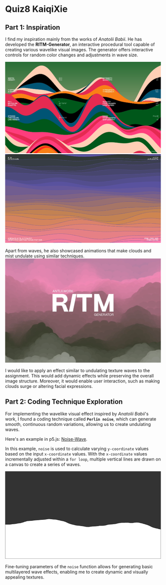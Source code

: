 # Quiz8 KaiqiXie

## Part 1: Inspiration 
 

I find my inspiration mainly from the works of *Anatolii Babii*. He has developed the **RITM-Generator**, an interactive procedural tool capable of creating various wavelike visual images. The generator offers interactive controls for random color changes and adjustments in wave size. 

![image_RITM-Generator_1](assets/RITM-Generator_1.png)
![image_RITM-Generator_2](assets/RITM-Generator_2.png)

Apart from waves, he also showcased animations that make clouds and mist undulate using similar techniques. 
![image_RITM-Generator_3](assets/RITM-Generator_3.png)

I would like to apply an effect similar to undulating texture waves to the assignment. This would add dynamic effects while preserving the overall image structure. Moreover, it would enable user interaction, such as making clouds surge or altering facial expressions. 


## Part 2: Coding Technique Exploration 

For implementing the wavelike visual effect inspired by *Anatolii Babii*'s work, I found a coding technique called **`Perlin noise`**, which can generate smooth, continuous random variations, allowing us to create undulating waves. 

Here's an example in p5.js: [Noise-Wave](https://p5js.org/examples/math-noise-wave.html). 

In this example, `noise` is used to calculate varying `y-coordinate` values based on the input `x-coordinate` values. With the `x-coordinate` values incrementally adjusted within a `for loop`, multiple vertical lines are drawn on a canvas to create a series of waves.

![image_Noise Wave](assets/Noise%20Wave.png)  

Fine-tuning parameters of the `noise` function allows for generating basic multilayered wave effects, enabling me to create dynamic and visually appealing textures.






